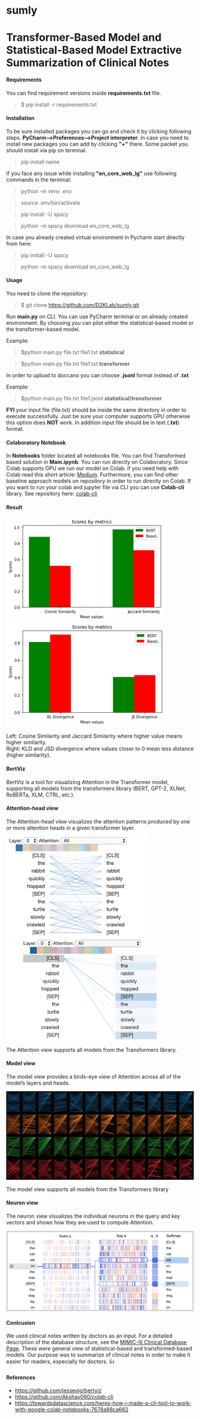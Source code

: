 # sumly


# Transformer-Based Model and Statistical-Based Model Extractive Summarization of Clinical Notes
              

 #### Requirements 
You can find requirement versions inside **requirements.txt** file.

> $ pip install -r requirements.txt

#### Installation

To be sure installed packages you can go and check it by clicking following steps. **PyCharm-->Preferences-->Project interpreter**. in case you need to install new packages you can add by clicking **"+"** there.
Some packet you should install via pip on terminal. 
> pip install name

If you face any issue while installing  **"en_core_web_lg"** use following commands in the terminal:

>python -m venv .env

>source .env/bin/activate

>pip install -U spacy

>python -m spacy download en_core_web_lg

In case you already created virtual environment in Pycharm start directly from here:

>pip install -U spacy

>python -m spacy download en_core_web_lg


#### Usage

You need to clone the repository:

> $ git clone https://github.com/D2KLab/sumly.git

Run **main.py** on CLI. You can use PyCharm terminal or on already created environment.
By choosing you can pilot either the statistical-based model or the transformer-based model.

Example: 
>$python main.py file.txt file1.txt **statistical**

>$python main.py file.txt file1.txt **transformer**

In order to upload to doccano you can choose **.jsonl** format instead of **.txt**

Example: 
>$python main.py file.txt file1.jsonl **statistical/transformer**

**FYI** your input file (file.txt) should be inside the same directory in order to execute successfully.
Just be sure your computer supports GPU otherwise this option does **NOT** work. In addition input file should be in text (**.txt**) format. 

#### Colaboratory Notebook

In **Notebooks** folder located all notebooks file. You can find Transformed based solution in **Main.ipynb**. You can run directly on Colaboratory. Since Colab supports GPU we run our model on Colab.
if you need help with Colab read this short article: [Medium](https://medium.com/@rizvansaatov94/how-to-import-data-to-google-colab-for-the-beginner-6a311f051279).
Furthermore, you can find  other baseline approach models on repository in order to run directly on Colab. 
If you want to run your colab and jupyter file via CLI you can use **Colab-cli** library.
See repository here: [colab-cli](https://github.com/Akshay090/colab-cli)

#### Result

![alt text](https://github.com/D2KLab/sumly/blob/main/Images/Cos.png) ![alt text](https://github.com/D2KLab/sumly/blob/master/Images/klandjs.png)

Left: Cosine Similarity and Jaccard Similarity where higher value means higher similarity.<br />
Right: KLD and JSD divergence where values closer to 0 mean less distance (higher similarity).


#### BertViz

BertViz is a tool for visualizing Attention in the Transformer model, supporting all models from the transformers library (BERT, GPT-2, XLNet, RoBERTa, XLM, CTRL, etc.).

#### Attention-head view
The Attention-head view visualizes the attention patterns produced by one or more attention heads in a given transformer layer.

 
![alt text](https://github.com/D2KLab/sumly/blob/master/Images/head_thumbnail_left.png) 
![alt text](https://github.com/D2KLab/sumly/blob/master/Images/head_thumbnail_right.gif) 


The Attention view supports all models from the Transformers library.

#### Model view

The model view provides a birds-eye view of Attention across all of the model’s layers and heads.


![alt text](https://github.com/D2KLab/sumly/blob/master/Images/model_thumbnail.jpg) 


The model view supports all models from the Transformers library

#### Neuron view

The neuron view visualizes the individual neurons in the query and key vectors and shows how they are used to compute Attention.


![alt text](https://github.com/D2KLab/sumly/blob/master/Images/neuron_thumbnail.png)



#### Conlcusion


We used clinical notes written by doctors as an input. For a detailed description of the database structure, see the [ MIMIC-III Clinical Database Page](https://physionet.org/content/mimiciii-demo/1.4/). These were general view of statistical-based and transformed-based models. Our purpose was to summarize of clinical notes in order to make it easier for readers, especially for doctors. :+1: 

#### References

- https://github.com/jessevig/bertviz
- https://github.com/Akshay090/colab-cli
- https://towardsdatascience.com/heres-how-i-made-a-cli-tool-to-work-with-google-colab-notebooks-7678a88ca662
